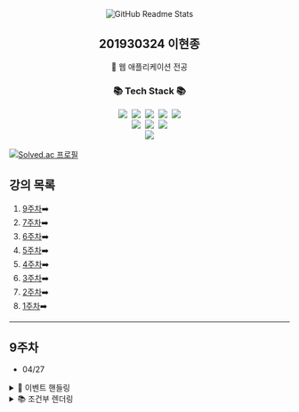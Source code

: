 <!-- header 영역 -->
<p align="center">
 <img width="100px" src="https://res.cloudinary.com/anuraghazra/image/upload/v1594908242/logo_ccswme.svg" align="center" alt="GitHub Readme Stats" />
 <h2 align="center">201930324 이현종</h2>
 <p align="center">📖 웹 애플리케이션 전공</p>
</p>

<h3 align="center">📚 Tech Stack 📚</h3>
<p align="center">
  <img src="https://img.shields.io/badge/HTML5-E34F26?style=flat-square&logo=HTML5&logoColor=white"/></a>&nbsp 
  <img src="https://img.shields.io/badge/CSS3-1572B6?style=flat-square&logo=CSS3&logoColor=white"/></a>&nbsp
  <img src="https://img.shields.io/badge/JavaScript-F7DF1E?style=flat-square&logo=JavaScript&logoColor=white"/></a>&nbsp
  <img src="https://img.shields.io/badge/React-61DAFB?style=flat-square&logo=React&logoColor=white"/></a>&nbsp
  <img src="https://img.shields.io/badge/Windows-0078D6?style=flat-square&logo=Windows&logoColor=white"/></a></br>
  <img src="https://img.shields.io/badge/node.js-339933?style=for-the-badge&logo=Node.js&logoColor=white"></a>&nbsp
  <img src="https://img.shields.io/badge/bootstrap-7952B3?style=for-the-badge&logo=bootstrap&logoColor=white"></a>&nbsp
  <img src="https://img.shields.io/badge/Visual Studio Code-007ACC?style=for-the-badge&logo=Visual Studio Code&logoColor=white"></a><br/>
  <a href="https://github.com/soaple/first-met-react-practice-v18">
  <img src="https://img.shields.io/badge/GitHub-181717?style=for-the-badge&logo=GitHub&logoColor=white">
  </a>
</p>

[![Solved.ac 프로필](http://mazassumnida.wtf/api/v2/generate_badge?boj=guswhd284)](https://www.acmicpc.net/user/guswhd284)

<!-- main 영역 -->

## 강의 목록
1. [9주차](#9주차)➡️
2. [7주차](#7주차)➡️
3. [6주차](#6주차)➡️
4. [5주차](#5주차)➡️
5. [4주차](#4주차)➡️
6. [3주차](#3주차)➡️
7. [2주차](#2주차)➡️
8. [1주차](#1주차)➡️

---

## 9주차

* 04/27

<details><summary>📖 이벤트 핸들링 </summary>

  <details><summary>📚 이벤트란? </summary>

  * 사용자가 버튼을 클릭하는 등의 사건을 의미
  * DOM에서는 클릭 이벤트를 처리할 함수를 onclick을 통해서 전달합니다.

  </details>

   <details><summary>📘 DOM의 이벤트 </summary>

  * 이벤트의 이름을 모두 소문자로 표기
  * 이벤트를 처리할 함수를 문자열로 전달
    
  </details>

  <details><summary>📘 리액트의 이벤트 </summary>

  * 이벤트의 이름을 카멜 표기법으로 표기
  * 이벤트를 처리할 함수를 그대로 전달
    
  </details>

  <details><summary>📘 둘의 차이점 </summary>

  * 이벤트 이름이 onclick 에서 onClick으로 변경(Camel case)
  * 전달하려는 함수는 문자열에서 함수 그대로 전달
    
  </details>

  <details><summary>📘 이벤트 핸들러 </summary>

  * 이벤트가 발생했을 때 해당 이벤트를 처리하는 함수
  * 이벤트 리스너 라고 부르기도 함

    <details><summary>📘 이벤트 리스너 코드 </summary>

      ```jsx

      import React from "react";

      class Toggle extends React.Component{
          constructor(props){
              super(props);

              this.state = { isToggleOn : true };

              this.handleClick = this.handleClick.bind(this);
          }

          handleClick(){
              this.setState(prevState = ({
                  isToggleOn: !prevState.isToggleOn
              }));
          }

          render(){
              return(
                  <button onClick={this.handleClick}>
                      {this.state.isToggleOn ? '켜짐' : '꺼짐'}
                  </button>
              );
          }
      }

      ```
      
    </details>

    <details><summary>📘 클래스 컴포넌트 </summary>

    * 클래스의 함수로 정의하고 생성자에서 바인딩해서 사용
    * 클래스 필드 문법도 사용가능
        
    </details>

    <details><summary>📘 함수 컴포넌트 </summary>

    * 함수 안에 함수로 정의하거나 arrow function을 사용하여 정의
        
    </details>
    
  </details>

  <details><summary>📚 bind를 하는 이유 </summary>

  * 기본적으로 클래스 함수들이 바운드(bound)가 되지 않기 때문

  </details>

  <details><summary>📚 클래스 필드 문법 코드 </summary>

    ```jsx

    import React from "react";

    class MyButton extends React.Component{
        handleClick = () => {
            console.log('this is : ', this);
        }

        render(){
            return(
                <button onClick={this.handleClick}>
                    클릭
                </button>
            )
        }
    }

    import React from "react";

    function Toggle(props){
        const [isToggleOn, setIsToggleOn] = useState(true);

        function handleClick(){
            setIsToggleOn((isToggleOn) => !isToggleOn);
        }

        const handleClick = () => {
            setIsToggleOn((isToggleOn) => !isToggleOn);
        }

        return(
            <button onClick={handleClick}>
                {isToggleOn ? "켜짐" : "꺼짐"}
            </button>
        );
    }

    ```

  </details>

  <details><summary>📚 카멜 표기법 </summary>

  * 사막에 있는 낙타의 등 모양을 보고 이름을 지은 것
  * 카멜 표기법은 첫 글자는 소문자로 시작하되, 중간에 나오는 새로운 단어의 첫 글자를 대문자로 사용한 방법입니다.
  * 글자의 크기가 변하는게 마치 나타의 등과 같다고 해서 카멜 표기법으로 이름이 지어졌습니다.

  </details>

  <details><summary>📚 Arguments 전달하기 </summary>

    <details><summary>📘 Arguments란? </summary>

    * 함수에 전달할 데이터
    * 파라미터 또는 매개변수 라고 부르기도 함
    * 함수를 사용할 때에는 아귀먼트 또는 인자 라고 부릅니다.
        
    </details>

    <details><summary>📘 클래스 컴포넌트 </summary>

    * arrow function을 사용하거나 Function.prototype.bind를 사용해서 전달
        
    </details>

    <details><summary>📘 클래스 컴포넌트 </summary>

    * 이벤트 핸들러 호출 시 원하는 순서대로 매개변수를 넣어서 사용
        
    </details>

    <details><summary>📘 MyButton 코드 </summary>

    ```jsx
    
    import React from "react";

    function MyButton(props){
        const handleDelete = (id, event)  =>  {
            console.log(id, event.target);
        };

        return(
            <button onClick={(event) => handleDelete(1, event)}>
                삭제하기
            </button>
        )
    }

    ```
        
    </details>

    <details><summary>📘 클릭 이벤트 처리하기 실습 코드  </summary>

      ```jsx

      import React from "react";

      function ConfirmButton(props){
          const [isConfirmed, setIsConfirmed] = useState(false);

          const handleConfirm = () => {
              setIsConfirmed((prevIsConfirmed) => !prevIsConfirmed);
          };

          return(
              <button onClick={handleConfirm} disabled={isConfirmed}>
                  {isConfirmed ? "확인됨" : "확인하기"}
              </button>
          );
      }

      /*
      class ConfirmButton extends React.Component{
          constructor(props){
              super(props);

              this.state = {
                  isConfirmed : false,
              };

              this.handleConfirm = this.handleConfirm.bind(this);
          }

          handleConfirm(){
              this.setState((prevState) => ({
                  isConfirmed: !prevState.isConfirmed,
              }));
          }

          render(){
              return(
                  <button 
                  onClick={this.handleConfirm} 
                  disabled={this.state.isConfirmed} >
                      {this.state.isConfirmed ? "확인됨" : "확인하기"}
                  </button>
              );
          }
      }
      */

      export default ConfirmButton;

      ```
        
    </details>

  </details>

</details>

<details><summary>📚 조건부 렌더링 </summary><br />

  <details><summary>📘 조건부 렌더링 </summary>

  * 조건에 따라 렌더링의 결과가 달라지도록 하는 것

  </details>

  <details><summary>📝 조건부 렌더링 코드 </summary>

  ```jsx

  function UserGreeting(props){
    return <h1>다시 오셨군요!</h1>
  }

  function GuestGreeting(props){
    return <h1>회원가입을 해 주세요</h1>

  ```

  </details>

  <details><summary>📝 조건부 렌더링 코드 II </summary>

  ```jsx

  function Greeting(props){
    const isLoggedIn = props.isLoggedIn;
    if(isLoggedIn){
        return <UserGreeting />;
    }
    return <GuestGreeting />;
  }

  ```

  </details>

  <details><summary>📘 JS의 Truthy와 Falsy </summary>

  * 보통의 프로그래밍 언어에서는 참, 거짓을 구분하기 위해 Boolean 형태의 자료형이 존재하고, 그 값은 true와 false 둘 중 하나가 됩니다.
  * 그리고 boolean과 자료형아 다른 값을 비교하게 되면 오류가 발생하게 됩니다.
  * JS에서 true는 아니지만 true로 여겨지는 값이 truthy입니다.
  * JS에서 false는 아니지만 false로 여겨지는 값이 falsy입니다.

    <details><summary>📘 Truthy </summary>

      * true
      * {} (empty object)
      * [] (empty array)
      * 42 (number, not zero)
      * "0", "false" (string, not empty)

    </details>

    <details><summary>📘 Falsy </summary>

      * false
      * 0, -0 (zero, minus zero)
      * 0n (BigInt zero)
      * '', "", `` (empty string)
      * null
      * undefined
      * NaN (not a Number)

    </details>

  </details>

  <details><summary>📘 엘리먼트 변수 </summary>

  * 리액트 엘리먼트를 변수처럼 지정해서 사용하는 방법

  </details>

  <details><summary>📝 LoginButton 코드 </summary>

    ```jsx

      function LoginButton(props){
        return(
            <button onClick={props.onClick}>
                로그인
            </button>
        );
    }

    function LogoutButton(props){
        return(
            <button onClick={props.onClick}>
                로그아웃
            </button>
        );
    }

    ```

  </details>

  <details><summary>📝 LoginControl 코드 </summary>

    ```jsx

    import React from "react";

    function LoginControl(props){
        const [isLoggedIn, setIsLoggedIn] = useState(false);

        const handleLoginClick = () => {
            setIsLoggedIn(true);
        }

        const handleLogoutClick = () => {
            setIsLoggedIn(false);
        }

        let button;
        if(isLoggedIn){
            button = <LogoutButton onClick={handleLoginClick} />;
        }else{
            button = <LoginButton onClick={handleLoginClick} />;
        }

        return(
            <div>
                <Greeting isLoggedIn={isLoggedIn} />
                {button}
            </div>
        )
    }

    ```

  </details>

  <details><summary>📘 인라인 조건 </summary>

  * 조건문을 코드 안에 집어 넣는 것

    <details><summary>📝 MailBox 코드 </summary>

      ```jsx

      import React from "react";

      function MailBox(props){
          const unreadMessages = props.unreadMessages;

          return(
              <div>
                  <h1>안녕하세요</h1>
                  {unreadMessages.length > 0 &&
                      <h2>
                          현재 {unreadMessages.length}개의 읽지 않은 메세지가 있습니다.
                      </h2>
                  }
              </div>
          );
      }
      
      ```

    </details>

    <details><summary>📝 LoginControl 코드 </summary>

      ```jsx

      import React from "react";

      function LoginControl(props){
          const [isLoggedIn, setIsLoggedIn] = useState(false);

          const handleLoginClick = () => {
              setIsLoggedIn(true);
          }

          const handleLogoutClick = () => {
              setIsLoggedIn(false);
          }

          return(
              <div>
                  <Greeting isLoggedIn={isLoggedIn} />
                  {isLoggedIn
                      ? <LogoutButton onClick={handleLoginClick} />
                      : <LoginButton onClick={handleLoginClick} />
                  }
              </div>
          )
      }
      
      ```

    </details>

    <details><summary>📘 인라인 IF </summary>

    * if문을 필요한 곳에 직접 집어넣어서 사용하는 방법
    * 논리 연산자 &&를 사용 (AND연산)
    * 앞에 나오는 조건문이 true일 경우에만 뒤에 나오는 엘리먼트를 렌더링

    </details>

    <details><summary>📘 인라인 IF~Else </summary>

    * if - Else문을 필요한 곳에 직접 집어넣어서 사용하는 방법
    * 삼항 연산자 ?를 사용
    * 앞에 나오는 조건문이 true이면 첫 번째 항목을 리턴, false면 두 번째 항목을 리턴
    * 조건에 따라 각기 다른 엘리먼트를 렌더링 하고 싶을 때 사용

    </details>

  </details>

  <details><summary>📘 컴포넌트 렌더링 막기 </summary>

  * 리액트에서는 null을 리턴하면 렌더링 되지 않음 
  * 특정 컴포넌트를 렌더링 하고 싶지 않을 경우 null을 리턴

    <details><summary>📝 WarningBanner 코드 </summary>

     ```jsx

    import React from "react";

    function WarningBanner(props){
        if(!props.warning){
            return null;
        }

        return(
            <div>경고!</div>
        );
    }

     ```

    </details>

    <details><summary>📝 MainPage 코드 </summary>

     ```jsx

    import React from "react";

    function MainPage(props){
        const [showWarning, setShowWarning] = useState(false);

        const handleToggleClick = () => {
            setShowWarning(prevShowWarning => !prevShowWarning);
        }

        return(
            <div>
                <WarningBanner warning={showWarning} />
                <button onClick={handleToggleClick}>
                    {showWarning ? '감추기' : '보이기'}
                </button>
            </div>
        )
    }

     ```

    </details>

  </details>

  <details><summary>📝 Toolbar 코드 </summary>

     ```jsx

    import React from "react";

    const styles = {
        wrapper : {
            padding : 16,
            display : "flex",
            flexDirection : "row",
            borderBottom : "1px solid grey",
        },
        greeting: {
            marginRight : 8,
        },
    };

    function Toolbar(props){
        const { isLoggedIn, onClickLogin, onClickLogout } = props;

        return(
            <div style={styles.wrapper}>
                {isLoggedIn && <span style={styles.greeting}>환영합니다!</span>}

                {isLoggedIn ? (
                    <button onClick={onClickLogout}>로그아웃</button>
                ) : (
                    <button onClick={onClickLogin}>로그인</button>
                )}
            </div>
        );
    }

    export default Toolbar;

     ```

    </details>

</details>

---

## 7주차

* 04/13

<details><summary>📖 hook </summary>

* 원래 존재하는 어떤 기능에 마치 갈고리를 거는 것처럼 끼어 들어가 같이 수행 되는 것
* 리액트의 state와 생명주기 기능에 갈고리를 걸어 원하는 시점에 정해진 함수를 실행되도록 만든 것
* 함수형 컴포넌트에서도 state나 생명주기 함수의 기능을 사용하게 해주기 위해 추가된 기능이 바로 훅입니다.
* 함수형 컴포넌트도 훅을 사용하여 클래스형 컴포넌트의 기능을 모두 동일하게 구현 할 수 있게 되었습니다.
* 훅의 이름은 모두 use로 시작합니다.

  <details><summary>📚 useState </summary>

  * 이름에서 알 수 있듯이 state를 사용하기 위한 훅입니다.
  * 함수 컴포넌트에서는 기본적으로 state라는 것을 제공하지 않기 때문에 클래스 컴포넌트 처럼 state를 사용하지 않고 싶으면 useState() 훅을 사용해야 합니다.
  * 변수 각각에 대하여 set 함수가 따로 존재합니다.
  * 서버에서 데이터를 받아오거나 수동으로 DOM을 변경하는 등의 작업을 의미합니다.

  * const [변수명, set함수명] = useState(초깃값);

  ```jsx

  import React, { useState } from "react";

  function Counter(props){
      const [count, setCount] = useState(0);

      return(
          <div>
              <p>총 {count}번 클릭했습니다.</p>
              <button onClick={() => setCount(count + 1)}> 클릭 </button>
          </div>
      );
  }

  export default Counter;

  ```

  </details>

  <details><summary>📚 useEffect </summary>

  * useEffect()는 사이드 이펙트를 수행하기 위한 훅입니다.
  * 사이드 이펙트는 사전적으로 부작용 이라는 뜻을 갖고 있습니다.
  * 리액트에서 말하는 사이드 이펙트는 그냥 효과 혹은 영향을 뜻하는 이펙트에 가깝습니다.

  * useEffect() 는 리액트의 함수 컴포넌트에서 사이드 이펙트를 실행할 수 있도록 해주는 훅 입니다.
  * useEffect()는 클래스 컴포넌트에서 제공하는 생명주기 함수인 componentDidMount(), componentDidUpdate() 그리고 componentWillUnmount()와 동일한 기능을 하나로 통합해서 제공합니다.

  * useEffect(이펙트 함수, 의존성 배열);

  * 첫 번째 파라미터는 이펙트 함수가 들어가고, 두 번째 파라미터로는 의존성 배열이 들어갑니다.
  * 의존성 배열은 이펙트가 의존하고 있는 배열로, 배열 안에 있는 변수 중에 하나라도 값이 변경되었을 때 이펙트 함수가 실행됩니다.
  * 이펙트 함수는 처음 컴포넌트가 렌더링 된 이후, 그리고 재 렌더링 이후에 실행됩니다.
  * 만약 이펙트 함수가 마운트와 언마운트 될 때만 한 번씩 실행되게 하고 싶으면 빈 배열을 넣으면 됩니다. 이 경우 props나 state에 있는 어떤 값에도 의존하지 않기 때문에 여러 번 실행되지 않습니다.

  ```jsx

  import React, { useState, useEffect } from "react";

  function Counter(props){
    const [isOnline, setIsOnline] = useState(null);

    function handleStatusChange(status){
        setIsOnline(status.isOnline);
    }

    useEffect( () => {
        ServerAPI.subscribeUserStatus(props.user.id, handleStatusChange);
        return () => {
            ServerAPI.unsubscribeUserStatus(props.user.id, handleStatusChange);
        };
    });

    if (isOnline === null){
        return "대기 중...";
    }

    return isOnline ? "온라인" : "오프라인";
  }

  export default Counter;

  ```

  </details>

  <details><summary>📚 useMemo </summary>

  * useMemo() 훅은 Memoized value를 리턴하는 훅입니다.
  * 파라미터로 Memoized value를 생성하는 create 함수와 의존성 배열을 받습니다.
  * useMemo()로 전달된 함수는 렌더링이 일어나는 동안 실행된다.
  * 따라서 렌더링이 일어나는 동안 실행되어서는 안될 작업을 넣으면 안됩니다.

  ```jsx

  const memoizedValue = useMemo(
    () => {
      return computeExpensiveValue(의존성 변수1, 의존성 변수2);
    },
    [의존성 변수1, 의존성 변수2]
  );

  ```

  ```jsx

  const memoizedValue = useMemo(
    () => computeExpensiveValue(a, b);
  )

  ```

  </details>

  <details><summary>📚 esline-plugin-react-hooks 패키지 </summary>

  * useMemo() 에서 의존성 배열에 넣은 변수들은 create 함수의 파라미터로 전달 되지 않습니다.
  * 하지만 useMemo()의 원래의 의미가 의존성 배열에 있는 변수 중 하나라도 변하면 create 함수를 다시 호출하는 것이기 때문에 create 함수에서 참조하는 모든 변수를 의존성 배열에 넣어 주는 것이 맞습니다.

  * https://www.npmjs.com/package/eslint-plugin-react-hooks

  </details>

   <details><summary>📚 useCallback </summary>

  * useCallback() 훅은 이전에 나온 useMemo() 훅과 유사한 역할을 합니다.
  * 한 가지 차이점은 값이 아닌 함수를 반환한다는 점 입니다.

  ```jsx

  const memoizedCallback = useCallback(
    () => {
      doSomething(의존성 변수1, 의존성 변수2);
    }.
    [의존성 변수1, 의존성 변수2]
  );

  ```

  </details>

  <details><summary>📚 메모이제이션 </summary>

  * useMemo()와 useCallback() 훅에서는 메모이제이션이라는 개념이 나옵니다.
  * 컴퓨터 분야에서 메모이제이션은 최적화를 위해 사용하는 개념입니다.
  * 비용이 높은( 연산량이 많이 드는 )함수의 호출 결과를 저장해 두었다가, 같은 입력값으로 함수를 호출하면 새로 함수를 호출하지 않고 이전에 저장해두었던 호출 결과를 바로 반환하는 것 입니다.
  * 이렇게 하면 결과적으로 함수 호출 결과를 받기까지 걸리는 시간도 짧아질뿐더러 불필요한 중복 연산도 하지 않기 때문에 컴퓨터의 자원을 적게 소모합니다.

  </details>

  <details><summary>📚 useRef </summary>

  * useRef() 훅은 레퍼런스를 사용하기 위한 훅입니다.
  * 리액트에서 레퍼런스란 특정 컴포넌트에 접근할 수 있는 객체를 의미합니다.
  * useRef() 훅은 바로 레퍼런스 객체를 반환합니다.
  * useRef()훅은 변경 가능한.current 라는 속성을 가진 하나의 상자입니다.
  * useRef()훅은 매번 렌더링 될 때마다 항상 같은 ref 객체를 반환합니다.

  * const refContainer = useRef(초깃값);

  </details>

  <details><summary>📚 callback ref </summary>

  * DOM node의 변화를 알기위한 가장 기초적인 방법으로 callback ref를 사용하는 것이 있습니다.
  * 리액트는 ref가 다른 node에 연결될 때 마다 콜백을 호출하게 됩니다.

  ```jsx

  function MeasureExample(props){
    const [height, setHeight] = useState(0);

    const measuredRef = useCallback(node => {
      if(node !== null){
        setHeight(node.getBoundingClientRect().height);
      }
    }, []);

    return(
      <>
        <h1 ref={measuredRef}>안녕, 리액트</h1>
        <h2>위 헤더의 높이는 {Math.round(height)}px 입니다.</h2>
      </>
    )
  }

  ```

  </details>

  <details><summary>📚 훅의 규칙 </summary>

  * 첫 번째 규칙은 훅은 무조건 최상위 레벨에서만 호출해야 합니다.
  * 따라서 반복문이나 조건문 또는 중첩된 함수들 안에서 훅을 호출하면 안 된다. 라는 뜻 입니다.
  * 이 규칙에 따라서 훅은 컴포넌트가 렌더링 될 때마다 매번 같은 순서로 호출 되어야 합니다.

  * 두 번째 규칙은 리액트 함수 컴포넌트에서만 훅을 호출해야 한다는 것 입니다.
  * 훅은 리액트 함수 컴포넌트에서 호출하거나 직접 만든 커스텀 훅에서만 호출할 수 있습니다.

  </details>

  <details><summary>📚 나만의 훅 만들기 </summary>

  * 리액트에서 기본적으로 제공하는 훅들 이외에 추가적으로 필요한 기능이 있다면 직접 훅을 만들어서 사용할 수 있습니다. 이것을 커스텀 훅이라고 부르는데 커스텀 훅을 만드는 이유는 여러 컴포넌트에서 반복적으로 사용되는 로직을 훅으로 만들어 재사용하기 위함입니다.

  * 커스텀 훅은 무언가 특별한 것이 아니라 이름이 use로 시작하고 내부에서 다른 훅을 호출하는 하나의 자바스크립트 함수입니다.
  
  * 커스텀 훅은 리액트 기능이 아닌 훅의 디자인에서 자연스럽게 따르는 규칙입니다.
  * 만약 이름이 use로 시작하지 않는다면 특정 함수의 내부에서 훅을 호출하는지 알 수 없기 때문에 훅의 일반 규칙 위반 여부를 자동으로 확인할 수 없습니다.

  </details>

  <details><summary>📚 훅들 사이에서 데이터를 공유하는 방법 </summary>

  ```jsx

  const userList = [
    { id: 1, name: 'Inje' },
    { id: 2, name: 'Inje' },
    { id: 3, name: 'Inje' },
  ];

  function ChatUserSelector(props){
    const [userId, setUserId] = useState(1);
    const isUserOnline = useUserStatus(userId);

    return(
      <>
        <Circle color={isUserOnline ? 'green' : 'red'} />
        <select
          value={userId}
          onchange={event => setUserId(Number(event.target.value))}
         >
         {userList.map(user => (
          <option key={user.id} value={user.id}>
            {user.name}
         </option>
         ))}
        </select>
      </>
    );
  }

  ```

  </details>

</details>

---

## 6주차

* 04/06

<details><summary>📖 컴포넌트 추출</summary>

* 큰 컴포넌트에서 일부를 추출해서 새로운 컴포넌트를 만드는 것
* 기능 단위로 구분하는 것이 좋고, 나중에 곧바로 재사용이 가능한 형태로 추출하는 것이 좋음
* 복잡한 컴포넌트를 쪼개어 여러 개의 컴포넌트로 나눌 수도 있습니다.
* 큰 컴포넌트에서 일부를 추출하여 새로운 컴포넌트를 만드는 것 입니다.

</details>


<details><summary>📖 [5장] 댓글 컴포넌트 만들기</summary>

<div class="colorscripter-code" style="color:#010101;font-family:Consolas, 'Liberation Mono', Menlo, Courier, monospace !important; position:relative !important;overflow:auto"><table class="colorscripter-code-table" style="margin:0;padding:0;border:none;background-color:#fafafa;border-radius:4px;" cellspacing="0" cellpadding="0"><tr><td style="padding:6px;border-right:2px solid #e5e5e5"><div style="margin:0;padding:0;word-break:normal;text-align:right;color:#666;font-family:Consolas, 'Liberation Mono', Menlo, Courier, monospace !important;line-height:130%"><div style="line-height:130%">1</div><div style="line-height:130%">2</div><div style="line-height:130%">3</div><div style="line-height:130%">4</div><div style="line-height:130%">5</div><div style="line-height:130%">6</div><div style="line-height:130%">7</div><div style="line-height:130%">8</div><div style="line-height:130%">9</div><div style="line-height:130%">10</div><div style="line-height:130%">11</div></div></td><td style="padding:6px 0;text-align:left"><div style="margin:0;padding:0;color:#010101;font-family:Consolas, 'Liberation Mono', Menlo, Courier, monospace !important;line-height:130%"><div style="padding:0 6px; white-space:pre; line-height:130%"><span style="color:#a71d5d">import</span>&nbsp;React&nbsp;<span style="color:#a71d5d">from</span>&nbsp;<span style="color:#63a35c">"react"</span>;</div><div style="padding:0 6px; white-space:pre; line-height:130%">&nbsp;</div><div style="padding:0 6px; white-space:pre; line-height:130%"><span style="color:#a71d5d">function</span>&nbsp;Comment(props){</div><div style="padding:0 6px; white-space:pre; line-height:130%">&nbsp;&nbsp;<span style="color:#a71d5d">return</span>(</div><div style="padding:0 6px; white-space:pre; line-height:130%">&nbsp;&nbsp;&nbsp;&nbsp;<span style="color:#ff3399"></span><span style="color:#a71d5d">&lt;</span>div<span style="color:#ff3399"></span><span style="color:#a71d5d">&gt;</span></div><div style="padding:0 6px; white-space:pre; line-height:130%">&nbsp;&nbsp;&nbsp;&nbsp;&nbsp;&nbsp;<span style="color:#ff3399"></span><span style="color:#a71d5d">&lt;</span>h1<span style="color:#ff3399"></span><span style="color:#a71d5d">&gt;</span>제가&nbsp;만든&nbsp;첫&nbsp;컴포넌트&nbsp;입니다.<span style="color:#ff3399"></span><span style="color:#a71d5d">&lt;</span><span style="color:#ff3399"></span><span style="color:#a71d5d">/</span>h1<span style="color:#ff3399"></span><span style="color:#a71d5d">&gt;</span></div><div style="padding:0 6px; white-space:pre; line-height:130%">&nbsp;&nbsp;&nbsp;&nbsp;<span style="color:#ff3399"></span><span style="color:#a71d5d">&lt;</span><span style="color:#ff3399"></span><span style="color:#a71d5d">/</span>div<span style="color:#ff3399"></span><span style="color:#a71d5d">&gt;</span></div><div style="padding:0 6px; white-space:pre; line-height:130%">&nbsp;&nbsp;)</div><div style="padding:0 6px; white-space:pre; line-height:130%">}</div><div style="padding:0 6px; white-space:pre; line-height:130%">&nbsp;</div><div style="padding:0 6px; white-space:pre; line-height:130%"><span style="color:#a71d5d">export</span>&nbsp;<span style="color:#a71d5d">default</span>&nbsp;Comment;</div></div></td><td style="vertical-align:bottom;padding:0 2px 4px 0"><a href="http://colorscripter.com/info#e" target="_blank" style="text-decoration:none;color:white"><span style="font-size:9px;word-break:normal;background-color:#e5e5e5;color:white;border-radius:10px;padding:1px">cs</span></a></td></tr></table></div>

<div class="colorscripter-code" style="color:#010101;font-family:Consolas, 'Liberation Mono', Menlo, Courier, monospace !important; position:relative !important;overflow:auto"><table class="colorscripter-code-table" style="margin:0;padding:0;border:none;background-color:#fafafa;border-radius:4px;" cellspacing="0" cellpadding="0"><tr><td style="padding:6px;border-right:2px solid #e5e5e5"><div style="margin:0;padding:0;word-break:normal;text-align:right;color:#666;font-family:Consolas, 'Liberation Mono', Menlo, Courier, monospace !important;line-height:130%"><div style="line-height:130%">1</div><div style="line-height:130%">2</div><div style="line-height:130%">3</div><div style="line-height:130%">4</div><div style="line-height:130%">5</div><div style="line-height:130%">6</div><div style="line-height:130%">7</div><div style="line-height:130%">8</div><div style="line-height:130%">9</div><div style="line-height:130%">10</div><div style="line-height:130%">11</div><div style="line-height:130%">12</div></div></td><td style="padding:6px 0;text-align:left"><div style="margin:0;padding:0;color:#010101;font-family:Consolas, 'Liberation Mono', Menlo, Courier, monospace !important;line-height:130%"><div style="padding:0 6px; white-space:pre; line-height:130%"><span style="color:#a71d5d">import</span>&nbsp;React&nbsp;<span style="color:#a71d5d">from</span>&nbsp;<span style="color:#63a35c">"react"</span>;</div><div style="padding:0 6px; white-space:pre; line-height:130%"><span style="color:#a71d5d">import</span>&nbsp;Comment&nbsp;<span style="color:#a71d5d">from</span>&nbsp;<span style="color:#63a35c">"./Comment"</span>;</div><div style="padding:0 6px; white-space:pre; line-height:130%">&nbsp;</div><div style="padding:0 6px; white-space:pre; line-height:130%"><span style="color:#a71d5d">function</span>&nbsp;CommentList(props){</div><div style="padding:0 6px; white-space:pre; line-height:130%">&nbsp;&nbsp;&nbsp;&nbsp;<span style="color:#a71d5d">return</span>(</div><div style="padding:0 6px; white-space:pre; line-height:130%">&nbsp;&nbsp;&nbsp;&nbsp;&nbsp;&nbsp;&nbsp;&nbsp;<span style="color:#ff3399"></span><span style="color:#a71d5d">&lt;</span>div<span style="color:#ff3399"></span><span style="color:#a71d5d">&gt;</span></div><div style="padding:0 6px; white-space:pre; line-height:130%">&nbsp;&nbsp;&nbsp;&nbsp;&nbsp;&nbsp;&nbsp;&nbsp;&nbsp;&nbsp;&nbsp;&nbsp;<span style="color:#ff3399"></span><span style="color:#a71d5d">&lt;</span>Comment&nbsp;<span style="color:#ff3399"></span><span style="color:#a71d5d">/</span><span style="color:#ff3399"></span><span style="color:#a71d5d">&gt;</span></div><div style="padding:0 6px; white-space:pre; line-height:130%">&nbsp;&nbsp;&nbsp;&nbsp;&nbsp;&nbsp;&nbsp;&nbsp;<span style="color:#ff3399"></span><span style="color:#a71d5d">&lt;</span><span style="color:#ff3399"></span><span style="color:#a71d5d">/</span>div<span style="color:#ff3399"></span><span style="color:#a71d5d">&gt;</span></div><div style="padding:0 6px; white-space:pre; line-height:130%">&nbsp;&nbsp;&nbsp;&nbsp;);</div><div style="padding:0 6px; white-space:pre; line-height:130%">}</div><div style="padding:0 6px; white-space:pre; line-height:130%">&nbsp;</div><div style="padding:0 6px; white-space:pre; line-height:130%"><span style="color:#a71d5d">export</span>&nbsp;<span style="color:#a71d5d">default</span>&nbsp;CommentList;</div></div></td><td style="vertical-align:bottom;padding:0 2px 4px 0"><a href="http://colorscripter.com/info#e" target="_blank" style="text-decoration:none;color:white"><span style="font-size:9px;word-break:normal;background-color:#e5e5e5;color:white;border-radius:10px;padding:1px">cs</span></a></td></tr></table></div>

<div class="colorscripter-code" style="color:#010101;font-family:Consolas, 'Liberation Mono', Menlo, Courier, monospace !important; position:relative !important;overflow:auto"><table class="colorscripter-code-table" style="margin:0;padding:0;border:none;background-color:#fafafa;border-radius:4px;" cellspacing="0" cellpadding="0"><tr><td style="padding:6px;border-right:2px solid #e5e5e5"><div style="margin:0;padding:0;word-break:normal;text-align:right;color:#666;font-family:Consolas, 'Liberation Mono', Menlo, Courier, monospace !important;line-height:130%"><div style="line-height:130%">1</div><div style="line-height:130%">2</div><div style="line-height:130%">3</div><div style="line-height:130%">4</div><div style="line-height:130%">5</div><div style="line-height:130%">6</div><div style="line-height:130%">7</div><div style="line-height:130%">8</div><div style="line-height:130%">9</div><div style="line-height:130%">10</div></div></td><td style="padding:6px 0;text-align:left"><div style="margin:0;padding:0;color:#010101;font-family:Consolas, 'Liberation Mono', Menlo, Courier, monospace !important;line-height:130%"><div style="padding:0 6px; white-space:pre; line-height:130%">&nbsp;...&nbsp;생략&nbsp;...</div><div style="padding:0 6px; white-space:pre; line-height:130%"><span style="color:#a71d5d">import</span>&nbsp;CommentList&nbsp;<span style="color:#a71d5d">from</span>&nbsp;<span style="color:#63a35c">'./chapter05/js/CommentList'</span>;</div><div style="padding:0 6px; white-space:pre; line-height:130%">&nbsp;</div><div style="padding:0 6px; white-space:pre; line-height:130%">ReactDOM.render(</div><div style="padding:0 6px; white-space:pre; line-height:130%">&nbsp;&nbsp;<span style="color:#ff3399"></span><span style="color:#a71d5d">&lt;</span>React.StricMode<span style="color:#ff3399"></span><span style="color:#a71d5d">&gt;</span></div><div style="padding:0 6px; white-space:pre; line-height:130%">&nbsp;&nbsp;&nbsp;&nbsp;<span style="color:#ff3399"></span><span style="color:#a71d5d">&lt;</span>CommentList&nbsp;<span style="color:#ff3399"></span><span style="color:#a71d5d">/</span><span style="color:#ff3399"></span><span style="color:#a71d5d">&gt;</span></div><div style="padding:0 6px; white-space:pre; line-height:130%">&nbsp;&nbsp;<span style="color:#ff3399"></span><span style="color:#a71d5d">&lt;</span><span style="color:#ff3399"></span><span style="color:#a71d5d">/</span>&nbsp;React.StricMode<span style="color:#ff3399"></span><span style="color:#a71d5d">&gt;</span></div><div style="padding:0 6px; white-space:pre; line-height:130%">&nbsp;&nbsp;<span style="color:#066de2">document</span>.<span style="color:#066de2">getElementById</span>(&nbsp;<span style="color:#63a35c">'root'</span>&nbsp;);</div><div style="padding:0 6px; white-space:pre; line-height:130%">);</div><div style="padding:0 6px; white-space:pre; line-height:130%">&nbsp;</div></div><div style="text-align:right;margin-top:-13px;margin-right:5px;font-size:9px;font-style:italic"><a href="http://colorscripter.com/info#e" target="_blank" style="color:#e5e5e5text-decoration:none">Colored by Color Scripter</a></div></td><td style="vertical-align:bottom;padding:0 2px 4px 0"><a href="http://colorscripter.com/info#e" target="_blank" style="text-decoration:none;color:white"><span style="font-size:9px;word-break:normal;background-color:#e5e5e5;color:white;border-radius:10px;padding:1px">cs</span></a></td></tr></table></div>

<div class="colorscripter-code" style="color:#010101;font-family:Consolas, 'Liberation Mono', Menlo, Courier, monospace !important; position:relative !important;overflow:auto"><table class="colorscripter-code-table" style="margin:0;padding:0;border:none;background-color:#fafafa;border-radius:4px;" cellspacing="0" cellpadding="0"><tr><td style="padding:6px;border-right:2px solid #e5e5e5"><div style="margin:0;padding:0;word-break:normal;text-align:right;color:#666;font-family:Consolas, 'Liberation Mono', Menlo, Courier, monospace !important;line-height:130%"><div style="line-height:130%">1</div><div style="line-height:130%">2</div><div style="line-height:130%">3</div><div style="line-height:130%">4</div><div style="line-height:130%">5</div><div style="line-height:130%">6</div><div style="line-height:130%">7</div><div style="line-height:130%">8</div><div style="line-height:130%">9</div><div style="line-height:130%">10</div><div style="line-height:130%">11</div><div style="line-height:130%">12</div><div style="line-height:130%">13</div><div style="line-height:130%">14</div><div style="line-height:130%">15</div><div style="line-height:130%">16</div><div style="line-height:130%">17</div><div style="line-height:130%">18</div><div style="line-height:130%">19</div><div style="line-height:130%">20</div><div style="line-height:130%">21</div><div style="line-height:130%">22</div><div style="line-height:130%">23</div><div style="line-height:130%">24</div><div style="line-height:130%">25</div><div style="line-height:130%">26</div><div style="line-height:130%">27</div><div style="line-height:130%">28</div><div style="line-height:130%">29</div><div style="line-height:130%">30</div><div style="line-height:130%">31</div><div style="line-height:130%">32</div><div style="line-height:130%">33</div><div style="line-height:130%">34</div><div style="line-height:130%">35</div><div style="line-height:130%">36</div><div style="line-height:130%">37</div><div style="line-height:130%">38</div><div style="line-height:130%">39</div><div style="line-height:130%">40</div><div style="line-height:130%">41</div><div style="line-height:130%">42</div><div style="line-height:130%">43</div><div style="line-height:130%">44</div><div style="line-height:130%">45</div><div style="line-height:130%">46</div><div style="line-height:130%">47</div><div style="line-height:130%">48</div><div style="line-height:130%">49</div><div style="line-height:130%">50</div><div style="line-height:130%">51</div><div style="line-height:130%">52</div><div style="line-height:130%">53</div></div></td><td style="padding:6px 0;text-align:left"><div style="margin:0;padding:0;color:#010101;font-family:Consolas, 'Liberation Mono', Menlo, Courier, monospace !important;line-height:130%"><div style="padding:0 6px; white-space:pre; line-height:130%"><span style="color:#a71d5d">import</span>&nbsp;React&nbsp;<span style="color:#a71d5d">from</span>&nbsp;<span style="color:#63a35c">"react"</span>;</div><div style="padding:0 6px; white-space:pre; line-height:130%">&nbsp;</div><div style="padding:0 6px; white-space:pre; line-height:130%"><span style="color:#a71d5d">const</span>&nbsp;styles&nbsp;<span style="color:#ff3399"></span><span style="color:#a71d5d">=</span>&nbsp;{</div><div style="padding:0 6px; white-space:pre; line-height:130%">&nbsp;&nbsp;&nbsp;&nbsp;wrapper:&nbsp;{</div><div style="padding:0 6px; white-space:pre; line-height:130%">&nbsp;&nbsp;&nbsp;&nbsp;&nbsp;&nbsp;&nbsp;&nbsp;margin:&nbsp;<span style="color:#0099cc">8</span>,</div><div style="padding:0 6px; white-space:pre; line-height:130%">&nbsp;&nbsp;&nbsp;&nbsp;&nbsp;&nbsp;&nbsp;&nbsp;padding:&nbsp;<span style="color:#0099cc">8</span>,</div><div style="padding:0 6px; white-space:pre; line-height:130%">&nbsp;&nbsp;&nbsp;&nbsp;&nbsp;&nbsp;&nbsp;&nbsp;display:&nbsp;<span style="color:#63a35c">"flex"</span>,</div><div style="padding:0 6px; white-space:pre; line-height:130%">&nbsp;&nbsp;&nbsp;&nbsp;&nbsp;&nbsp;&nbsp;&nbsp;flexDirection:&nbsp;<span style="color:#63a35c">"row"</span>,</div><div style="padding:0 6px; white-space:pre; line-height:130%">&nbsp;&nbsp;&nbsp;&nbsp;&nbsp;&nbsp;&nbsp;&nbsp;border:&nbsp;<span style="color:#63a35c">"1px&nbsp;solid&nbsp;grey"</span>,</div><div style="padding:0 6px; white-space:pre; line-height:130%">&nbsp;&nbsp;&nbsp;&nbsp;&nbsp;&nbsp;&nbsp;&nbsp;borderRadius:&nbsp;<span style="color:#0099cc">16</span>,</div><div style="padding:0 6px; white-space:pre; line-height:130%">&nbsp;&nbsp;&nbsp;&nbsp;},</div><div style="padding:0 6px; white-space:pre; line-height:130%">&nbsp;&nbsp;&nbsp;&nbsp;imageContainer:&nbsp;{},</div><div style="padding:0 6px; white-space:pre; line-height:130%">&nbsp;&nbsp;&nbsp;&nbsp;image:&nbsp;{</div><div style="padding:0 6px; white-space:pre; line-height:130%">&nbsp;&nbsp;&nbsp;&nbsp;&nbsp;&nbsp;&nbsp;&nbsp;width:&nbsp;<span style="color:#0099cc">50</span>,</div><div style="padding:0 6px; white-space:pre; line-height:130%">&nbsp;&nbsp;&nbsp;&nbsp;&nbsp;&nbsp;&nbsp;&nbsp;height:&nbsp;<span style="color:#0099cc">50</span>,</div><div style="padding:0 6px; white-space:pre; line-height:130%">&nbsp;&nbsp;&nbsp;&nbsp;&nbsp;&nbsp;&nbsp;&nbsp;borderRadius:&nbsp;<span style="color:#0099cc">25</span>,</div><div style="padding:0 6px; white-space:pre; line-height:130%">&nbsp;&nbsp;&nbsp;&nbsp;},</div><div style="padding:0 6px; white-space:pre; line-height:130%">&nbsp;&nbsp;&nbsp;&nbsp;contentContainer:&nbsp;{</div><div style="padding:0 6px; white-space:pre; line-height:130%">&nbsp;&nbsp;&nbsp;&nbsp;&nbsp;&nbsp;&nbsp;&nbsp;marginLeft:&nbsp;<span style="color:#0099cc">8</span>,</div><div style="padding:0 6px; white-space:pre; line-height:130%">&nbsp;&nbsp;&nbsp;&nbsp;&nbsp;&nbsp;&nbsp;&nbsp;display:&nbsp;<span style="color:#63a35c">"flex"</span>,</div><div style="padding:0 6px; white-space:pre; line-height:130%">&nbsp;&nbsp;&nbsp;&nbsp;&nbsp;&nbsp;&nbsp;&nbsp;flexDirection:&nbsp;<span style="color:#63a35c">"column"</span>,</div><div style="padding:0 6px; white-space:pre; line-height:130%">&nbsp;&nbsp;&nbsp;&nbsp;&nbsp;&nbsp;&nbsp;&nbsp;justifyContent:&nbsp;<span style="color:#63a35c">"center"</span>,</div><div style="padding:0 6px; white-space:pre; line-height:130%">&nbsp;&nbsp;&nbsp;&nbsp;},</div><div style="padding:0 6px; white-space:pre; line-height:130%">&nbsp;&nbsp;&nbsp;&nbsp;nameText:&nbsp;{</div><div style="padding:0 6px; white-space:pre; line-height:130%">&nbsp;&nbsp;&nbsp;&nbsp;&nbsp;&nbsp;&nbsp;&nbsp;color:&nbsp;<span style="color:#63a35c">"black"</span>,</div><div style="padding:0 6px; white-space:pre; line-height:130%">&nbsp;&nbsp;&nbsp;&nbsp;&nbsp;&nbsp;&nbsp;&nbsp;fontSize:&nbsp;<span style="color:#0099cc">16</span>,</div><div style="padding:0 6px; white-space:pre; line-height:130%">&nbsp;&nbsp;&nbsp;&nbsp;&nbsp;&nbsp;&nbsp;&nbsp;fontWeight:&nbsp;<span style="color:#63a35c">"bold"</span>,</div><div style="padding:0 6px; white-space:pre; line-height:130%">&nbsp;&nbsp;&nbsp;&nbsp;},</div><div style="padding:0 6px; white-space:pre; line-height:130%">&nbsp;&nbsp;&nbsp;&nbsp;commentText:&nbsp;{</div><div style="padding:0 6px; white-space:pre; line-height:130%">&nbsp;&nbsp;&nbsp;&nbsp;&nbsp;&nbsp;&nbsp;&nbsp;color:&nbsp;<span style="color:#63a35c">"black"</span>,</div><div style="padding:0 6px; white-space:pre; line-height:130%">&nbsp;&nbsp;&nbsp;&nbsp;&nbsp;&nbsp;&nbsp;&nbsp;fontSize:&nbsp;<span style="color:#0099cc">16</span>,</div><div style="padding:0 6px; white-space:pre; line-height:130%">&nbsp;&nbsp;&nbsp;&nbsp;},</div><div style="padding:0 6px; white-space:pre; line-height:130%">};</div><div style="padding:0 6px; white-space:pre; line-height:130%">&nbsp;</div><div style="padding:0 6px; white-space:pre; line-height:130%"><span style="color:#a71d5d">function</span>&nbsp;Comment(props)&nbsp;{</div><div style="padding:0 6px; white-space:pre; line-height:130%">&nbsp;&nbsp;&nbsp;&nbsp;<span style="color:#a71d5d">return</span>&nbsp;(</div><div style="padding:0 6px; white-space:pre; line-height:130%">&nbsp;&nbsp;&nbsp;&nbsp;&nbsp;&nbsp;&nbsp;&nbsp;<span style="color:#ff3399"></span><span style="color:#a71d5d">&lt;</span>div&nbsp;style<span style="color:#ff3399"></span><span style="color:#a71d5d">=</span>{styles.wrapper}<span style="color:#ff3399"></span><span style="color:#a71d5d">&gt;</span></div><div style="padding:0 6px; white-space:pre; line-height:130%">&nbsp;&nbsp;&nbsp;&nbsp;&nbsp;&nbsp;&nbsp;&nbsp;&nbsp;&nbsp;&nbsp;&nbsp;<span style="color:#ff3399"></span><span style="color:#a71d5d">&lt;</span>div&nbsp;style<span style="color:#ff3399"></span><span style="color:#a71d5d">=</span>{styles.imageContainer}<span style="color:#ff3399"></span><span style="color:#a71d5d">&gt;</span></div><div style="padding:0 6px; white-space:pre; line-height:130%">&nbsp;&nbsp;&nbsp;&nbsp;&nbsp;&nbsp;&nbsp;&nbsp;&nbsp;&nbsp;&nbsp;&nbsp;&nbsp;&nbsp;&nbsp;&nbsp;<span style="color:#ff3399"></span><span style="color:#a71d5d">&lt;</span>img</div><div style="padding:0 6px; white-space:pre; line-height:130%">&nbsp;&nbsp;&nbsp;&nbsp;&nbsp;&nbsp;&nbsp;&nbsp;&nbsp;&nbsp;&nbsp;&nbsp;&nbsp;&nbsp;&nbsp;&nbsp;&nbsp;&nbsp;&nbsp;&nbsp;src<span style="color:#ff3399"></span><span style="color:#a71d5d">=</span><span style="color:#63a35c">"https://upload.wikimedia.org/wikipedia/commons/8/89/Portrait_Placeholder.png"</span></div><div style="padding:0 6px; white-space:pre; line-height:130%">&nbsp;&nbsp;&nbsp;&nbsp;&nbsp;&nbsp;&nbsp;&nbsp;&nbsp;&nbsp;&nbsp;&nbsp;&nbsp;&nbsp;&nbsp;&nbsp;&nbsp;&nbsp;&nbsp;&nbsp;style<span style="color:#ff3399"></span><span style="color:#a71d5d">=</span>{styles.image}</div><div style="padding:0 6px; white-space:pre; line-height:130%">&nbsp;&nbsp;&nbsp;&nbsp;&nbsp;&nbsp;&nbsp;&nbsp;&nbsp;&nbsp;&nbsp;&nbsp;&nbsp;&nbsp;&nbsp;&nbsp;<span style="color:#ff3399"></span><span style="color:#a71d5d">/</span><span style="color:#ff3399"></span><span style="color:#a71d5d">&gt;</span></div><div style="padding:0 6px; white-space:pre; line-height:130%">&nbsp;&nbsp;&nbsp;&nbsp;&nbsp;&nbsp;&nbsp;&nbsp;&nbsp;&nbsp;&nbsp;&nbsp;<span style="color:#ff3399"></span><span style="color:#a71d5d">&lt;</span><span style="color:#ff3399"></span><span style="color:#a71d5d">/</span>div<span style="color:#ff3399"></span><span style="color:#a71d5d">&gt;</span></div><div style="padding:0 6px; white-space:pre; line-height:130%">&nbsp;</div><div style="padding:0 6px; white-space:pre; line-height:130%">&nbsp;&nbsp;&nbsp;&nbsp;&nbsp;&nbsp;&nbsp;&nbsp;&nbsp;&nbsp;&nbsp;&nbsp;<span style="color:#ff3399"></span><span style="color:#a71d5d">&lt;</span>div&nbsp;style<span style="color:#ff3399"></span><span style="color:#a71d5d">=</span>{styles.contentContainer}<span style="color:#ff3399"></span><span style="color:#a71d5d">&gt;</span></div><div style="padding:0 6px; white-space:pre; line-height:130%">&nbsp;&nbsp;&nbsp;&nbsp;&nbsp;&nbsp;&nbsp;&nbsp;&nbsp;&nbsp;&nbsp;&nbsp;&nbsp;&nbsp;&nbsp;&nbsp;<span style="color:#ff3399"></span><span style="color:#a71d5d">&lt;</span>span&nbsp;style<span style="color:#ff3399"></span><span style="color:#a71d5d">=</span>{styles.nameText}<span style="color:#ff3399"></span><span style="color:#a71d5d">&gt;</span>{props.<span style="color:#066de2">name</span>}<span style="color:#ff3399"></span><span style="color:#a71d5d">&lt;</span><span style="color:#ff3399"></span><span style="color:#a71d5d">/</span>span<span style="color:#ff3399"></span><span style="color:#a71d5d">&gt;</span></div><div style="padding:0 6px; white-space:pre; line-height:130%">&nbsp;&nbsp;&nbsp;&nbsp;&nbsp;&nbsp;&nbsp;&nbsp;&nbsp;&nbsp;&nbsp;&nbsp;&nbsp;&nbsp;&nbsp;&nbsp;<span style="color:#ff3399"></span><span style="color:#a71d5d">&lt;</span>span&nbsp;style<span style="color:#ff3399"></span><span style="color:#a71d5d">=</span>{styles.commentText}<span style="color:#ff3399"></span><span style="color:#a71d5d">&gt;</span>{props.comment}<span style="color:#ff3399"></span><span style="color:#a71d5d">&lt;</span><span style="color:#ff3399"></span><span style="color:#a71d5d">/</span>span<span style="color:#ff3399"></span><span style="color:#a71d5d">&gt;</span></div><div style="padding:0 6px; white-space:pre; line-height:130%">&nbsp;&nbsp;&nbsp;&nbsp;&nbsp;&nbsp;&nbsp;&nbsp;&nbsp;&nbsp;&nbsp;&nbsp;<span style="color:#ff3399"></span><span style="color:#a71d5d">&lt;</span><span style="color:#ff3399"></span><span style="color:#a71d5d">/</span>div<span style="color:#ff3399"></span><span style="color:#a71d5d">&gt;</span></div><div style="padding:0 6px; white-space:pre; line-height:130%">&nbsp;&nbsp;&nbsp;&nbsp;&nbsp;&nbsp;&nbsp;&nbsp;<span style="color:#ff3399"></span><span style="color:#a71d5d">&lt;</span><span style="color:#ff3399"></span><span style="color:#a71d5d">/</span>div<span style="color:#ff3399"></span><span style="color:#a71d5d">&gt;</span></div><div style="padding:0 6px; white-space:pre; line-height:130%">&nbsp;&nbsp;&nbsp;&nbsp;);</div><div style="padding:0 6px; white-space:pre; line-height:130%">}</div><div style="padding:0 6px; white-space:pre; line-height:130%">&nbsp;</div><div style="padding:0 6px; white-space:pre; line-height:130%"><span style="color:#a71d5d">export</span>&nbsp;<span style="color:#a71d5d">default</span>&nbsp;Comment;</div></div><div style="text-align:right;margin-top:-13px;margin-right:5px;font-size:9px;font-style:italic"><a href="http://colorscripter.com/info#e" target="_blank" style="color:#e5e5e5text-decoration:none">Colored by Color Scripter</a></div></td><td style="vertical-align:bottom;padding:0 2px 4px 0"><a href="http://colorscripter.com/info#e" target="_blank" style="text-decoration:none;color:white"><span style="font-size:9px;word-break:normal;background-color:#e5e5e5;color:white;border-radius:10px;padding:1px">cs</span></a></td></tr></table></div>

<div class="colorscripter-code" style="color:#010101;font-family:Consolas, 'Liberation Mono', Menlo, Courier, monospace !important; position:relative !important;overflow:auto"><table class="colorscripter-code-table" style="margin:0;padding:0;border:none;background-color:#fafafa;border-radius:4px;" cellspacing="0" cellpadding="0"><tr><td style="padding:6px;border-right:2px solid #e5e5e5"><div style="margin:0;padding:0;word-break:normal;text-align:right;color:#666;font-family:Consolas, 'Liberation Mono', Menlo, Courier, monospace !important;line-height:130%"><div style="line-height:130%">1</div><div style="line-height:130%">2</div><div style="line-height:130%">3</div><div style="line-height:130%">4</div><div style="line-height:130%">5</div><div style="line-height:130%">6</div><div style="line-height:130%">7</div><div style="line-height:130%">8</div><div style="line-height:130%">9</div><div style="line-height:130%">10</div><div style="line-height:130%">11</div><div style="line-height:130%">12</div><div style="line-height:130%">13</div><div style="line-height:130%">14</div><div style="line-height:130%">15</div><div style="line-height:130%">16</div><div style="line-height:130%">17</div><div style="line-height:130%">18</div><div style="line-height:130%">19</div><div style="line-height:130%">20</div><div style="line-height:130%">21</div><div style="line-height:130%">22</div><div style="line-height:130%">23</div><div style="line-height:130%">24</div><div style="line-height:130%">25</div><div style="line-height:130%">26</div><div style="line-height:130%">27</div><div style="line-height:130%">28</div><div style="line-height:130%">29</div><div style="line-height:130%">30</div><div style="line-height:130%">31</div></div></td><td style="padding:6px 0;text-align:left"><div style="margin:0;padding:0;color:#010101;font-family:Consolas, 'Liberation Mono', Menlo, Courier, monospace !important;line-height:130%"><div style="padding:0 6px; white-space:pre; line-height:130%"><span style="color:#a71d5d">import</span>&nbsp;React&nbsp;<span style="color:#a71d5d">from</span>&nbsp;<span style="color:#63a35c">"react"</span>;</div><div style="padding:0 6px; white-space:pre; line-height:130%"><span style="color:#a71d5d">import</span>&nbsp;Comment&nbsp;<span style="color:#a71d5d">from</span>&nbsp;<span style="color:#63a35c">"./Comment"</span>;</div><div style="padding:0 6px; white-space:pre; line-height:130%">&nbsp;</div><div style="padding:0 6px; white-space:pre; line-height:130%"><span style="color:#a71d5d">const</span>&nbsp;comments&nbsp;<span style="color:#ff3399"></span><span style="color:#a71d5d">=</span>&nbsp;[</div><div style="padding:0 6px; white-space:pre; line-height:130%">&nbsp;&nbsp;&nbsp;&nbsp;{</div><div style="padding:0 6px; white-space:pre; line-height:130%">&nbsp;&nbsp;&nbsp;&nbsp;&nbsp;&nbsp;&nbsp;&nbsp;<span style="color:#066de2">name</span>:&nbsp;<span style="color:#63a35c">"이인제"</span>,</div><div style="padding:0 6px; white-space:pre; line-height:130%">&nbsp;&nbsp;&nbsp;&nbsp;&nbsp;&nbsp;&nbsp;&nbsp;comment:&nbsp;<span style="color:#63a35c">"안녕하세요,&nbsp;소플입니다."</span>,</div><div style="padding:0 6px; white-space:pre; line-height:130%">&nbsp;&nbsp;&nbsp;&nbsp;},</div><div style="padding:0 6px; white-space:pre; line-height:130%">&nbsp;&nbsp;&nbsp;&nbsp;{</div><div style="padding:0 6px; white-space:pre; line-height:130%">&nbsp;&nbsp;&nbsp;&nbsp;&nbsp;&nbsp;&nbsp;&nbsp;<span style="color:#066de2">name</span>:&nbsp;<span style="color:#63a35c">"유재석"</span>,</div><div style="padding:0 6px; white-space:pre; line-height:130%">&nbsp;&nbsp;&nbsp;&nbsp;&nbsp;&nbsp;&nbsp;&nbsp;comment:&nbsp;<span style="color:#63a35c">"리액트&nbsp;재미있어요~!"</span>,</div><div style="padding:0 6px; white-space:pre; line-height:130%">&nbsp;&nbsp;&nbsp;&nbsp;},</div><div style="padding:0 6px; white-space:pre; line-height:130%">&nbsp;&nbsp;&nbsp;&nbsp;{</div><div style="padding:0 6px; white-space:pre; line-height:130%">&nbsp;&nbsp;&nbsp;&nbsp;&nbsp;&nbsp;&nbsp;&nbsp;<span style="color:#066de2">name</span>:&nbsp;<span style="color:#63a35c">"강민경"</span>,</div><div style="padding:0 6px; white-space:pre; line-height:130%">&nbsp;&nbsp;&nbsp;&nbsp;&nbsp;&nbsp;&nbsp;&nbsp;comment:&nbsp;<span style="color:#63a35c">"저도&nbsp;리액트&nbsp;배워보고&nbsp;싶어요!!"</span>,</div><div style="padding:0 6px; white-space:pre; line-height:130%">&nbsp;&nbsp;&nbsp;&nbsp;},</div><div style="padding:0 6px; white-space:pre; line-height:130%">];</div><div style="padding:0 6px; white-space:pre; line-height:130%">&nbsp;</div><div style="padding:0 6px; white-space:pre; line-height:130%"><span style="color:#a71d5d">function</span>&nbsp;CommentList(props)&nbsp;{</div><div style="padding:0 6px; white-space:pre; line-height:130%">&nbsp;&nbsp;&nbsp;&nbsp;<span style="color:#a71d5d">return</span>&nbsp;(</div><div style="padding:0 6px; white-space:pre; line-height:130%">&nbsp;&nbsp;&nbsp;&nbsp;&nbsp;&nbsp;&nbsp;&nbsp;<span style="color:#ff3399"></span><span style="color:#a71d5d">&lt;</span>div<span style="color:#ff3399"></span><span style="color:#a71d5d">&gt;</span></div><div style="padding:0 6px; white-space:pre; line-height:130%">&nbsp;&nbsp;&nbsp;&nbsp;&nbsp;&nbsp;&nbsp;&nbsp;&nbsp;&nbsp;&nbsp;&nbsp;{comments.map((comment)&nbsp;<span style="color:#ff3399"></span><span style="color:#a71d5d">=</span><span style="color:#ff3399"></span><span style="color:#a71d5d">&gt;</span>&nbsp;{</div><div style="padding:0 6px; white-space:pre; line-height:130%">&nbsp;&nbsp;&nbsp;&nbsp;&nbsp;&nbsp;&nbsp;&nbsp;&nbsp;&nbsp;&nbsp;&nbsp;&nbsp;&nbsp;&nbsp;&nbsp;<span style="color:#a71d5d">return</span>&nbsp;(</div><div style="padding:0 6px; white-space:pre; line-height:130%">&nbsp;&nbsp;&nbsp;&nbsp;&nbsp;&nbsp;&nbsp;&nbsp;&nbsp;&nbsp;&nbsp;&nbsp;&nbsp;&nbsp;&nbsp;&nbsp;&nbsp;&nbsp;&nbsp;&nbsp;<span style="color:#ff3399"></span><span style="color:#a71d5d">&lt;</span>Comment&nbsp;<span style="color:#066de2">name</span><span style="color:#a71d5d">=</span>{comment.<span style="color:#066de2">name</span>}&nbsp;comment<span style="color:#ff3399"></span><span style="color:#a71d5d">=</span>{comment.comment}&nbsp;<span style="color:#ff3399"></span><span style="color:#a71d5d">/</span><span style="color:#ff3399"></span><span style="color:#a71d5d">&gt;</span></div><div style="padding:0 6px; white-space:pre; line-height:130%">&nbsp;&nbsp;&nbsp;&nbsp;&nbsp;&nbsp;&nbsp;&nbsp;&nbsp;&nbsp;&nbsp;&nbsp;&nbsp;&nbsp;&nbsp;&nbsp;);</div><div style="padding:0 6px; white-space:pre; line-height:130%">&nbsp;&nbsp;&nbsp;&nbsp;&nbsp;&nbsp;&nbsp;&nbsp;&nbsp;&nbsp;&nbsp;&nbsp;})}</div><div style="padding:0 6px; white-space:pre; line-height:130%">&nbsp;&nbsp;&nbsp;&nbsp;&nbsp;&nbsp;&nbsp;&nbsp;<span style="color:#ff3399"></span><span style="color:#a71d5d">&lt;</span><span style="color:#ff3399"></span><span style="color:#a71d5d">/</span>div<span style="color:#ff3399"></span><span style="color:#a71d5d">&gt;</span></div><div style="padding:0 6px; white-space:pre; line-height:130%">&nbsp;&nbsp;&nbsp;&nbsp;);</div><div style="padding:0 6px; white-space:pre; line-height:130%">}</div><div style="padding:0 6px; white-space:pre; line-height:130%">&nbsp;</div><div style="padding:0 6px; white-space:pre; line-height:130%"><span style="color:#a71d5d">export</span>&nbsp;<span style="color:#a71d5d">default</span>&nbsp;CommentList;</div></div><div style="text-align:right;margin-top:-13px;margin-right:5px;font-size:9px;font-style:italic"><a href="http://colorscripter.com/info#e" target="_blank" style="color:#e5e5e5text-decoration:none">Colored by Color Scripter</a></div></td><td style="vertical-align:bottom;padding:0 2px 4px 0"><a href="http://colorscripter.com/info#e" target="_blank" style="text-decoration:none;color:white"><span style="font-size:9px;word-break:normal;background-color:#e5e5e5;color:white;border-radius:10px;padding:1px">cs</span></a></td></tr></table></div>

</details>

<details><summary>📖 State란? </summary>

* 리액트에서의 state는 리액트 컴포넌트의 상태를 의미합니다.
* 상태라는 단어가 정상인지 비정상인지를 나타내는 것 이라기 보다는 리액트 컴포넌트의 데이터라는 의미에 더 가깝습니다.
* 리액트 컴포넌트의 변경 가능한 데이터를 state 라고 부릅니다.
* 컴포넌트를 개발하는 개발자가 직접 정의해서 사용
* state가 변경될 경우 컴포넌트가 재렌더링됨

* state를 정의할 때 중요한 점은 꼭 렌더링이나 데이터 흐름에 사용되는 값만 state에 포함시켜야 한다는 것 입니다.
</details>

<details><summary>📖 State의 특징 </summary>

* 자바스크립트 객체 형태로 존재
* 직접적인 변경이 불가능
  
  <details><summary>📚 State의 특징 </summary>
   
    * 자바스크립트 객체 형태로 존재
    * 직접적인 변경이 불가능 함

    <details><summary>📚 클래스 컴포넌트 </summary>
   
    * 생성자에서 모든 state를 한 번에 정의
    * state를 변경하고자 할 때에는 꼭 setState() 함수를 사용해야 함
    </details>

    <details><summary>📚 함수 컴포넌트 </summary>
   
    * useState() 훅을 사용하여 각각의 state를 정의
    * 각 state별로 주어지는 set함수를 사용하여 state값을 변경
    </details>
  </details>
</details>

<details><summary>📖 생명주기 </summary>

<img src="./image/Lifecycle.png">

* 각 과정에서 하단에 초록색으로 표시된 부분은 생명주기에 따라 호출되는 클래스 컴포넌트의 함수입니다.
* 이 함수들을 Lifecycle method라고 부르며, 번역하면 생명주기 함수가 됩니다.

* 컴포넌트가 계속 존재하는 것이 아니라 시간의 흐름에 따라 생성되고 업데이트되다가 사라진다는 것 입니다.

  <details><summary>📚 마운트 </summary>

    * 먼저, 컴포넌트가 생성되는 시점을 마운트 라고 부르는데, 이때 컴포넌트의 constructor(생성자)가 실행됩니다.
    * componentDidMount()

    <details><summary>📚 업데이트 </summary>
   
    * 리액트 컴포넌트도 생애 동안 변화를 겪으면서 여러번 렌더링 됩니다.
    * 이를 리액트 컴포넌트로 말하면 업데이트 되는 과정이라고 할 수 있습니다.
    * setState() 함수 호출에 의해 state가 변경될 때
    * forceUpdate() 라는 강제 업데이트 함수가 호출될 때
    * componentDidUpdate()
    </details>

    <details><summary>📚 언마운트 </summary>
   
    * 리액트 컴포넌트도 결국 언젠가 사라지는 과정을 겪게 되는데 이 과정을 언마운트 라고 합니다.
    * 상위 컴포넌트에서 현재 컴포넌트를 더 이상 화면에 표시하지 않게 될 때 언마운트된다고 볼수있습니다.
    * componentWillUnmount()
    </details>
  </details>
</details>

---

## 5주차

* 03/30

<details><summary>📖 엘리먼트</summary>

* 엘리먼트는 리액트 앱의 가장 작은 빌딩 블록들 입니다.
* 앨리먼트는 원래 웹사이트에 대한 모든 정보를 담고있는 객체인 DOM에서 사용하는 용어 입니다.
* 리액트 엘리먼트는 DOM 엘리먼트의 가상 표현
</details>

<details><summary>📖 엘리먼트의 생김새</summary>

* 리액트 엘리먼트는 자바스크립트 객체 형태로 존재합니다.
* 컴포넌트, 속성 및 내부 모든 Children을 포함하는 일반 JS 객체 입니다.
* 이 객체는 마음대로 변경할 수 없는 불변성을 가지고 있습니다.

<div class="colorscripter-code" style="color:#010101;font-family:Consolas, 'Liberation Mono', Menlo, Courier, monospace !important; position:relative !important;overflow:auto"><table class="colorscripter-code-table" style="margin:0;padding:0;border:none;background-color:#fafafa;border-radius:4px;" cellspacing="0" cellpadding="0"><tr><td style="padding:6px;border-right:2px solid #e5e5e5"><div style="margin:0;padding:0;word-break:normal;text-align:right;color:#666;font-family:Consolas, 'Liberation Mono', Menlo, Courier, monospace !important;line-height:130%"><div style="line-height:130%">1</div><div style="line-height:130%">2</div><div style="line-height:130%">3</div><div style="line-height:130%">4</div><div style="line-height:130%">5</div><div style="line-height:130%">6</div><div style="line-height:130%">7</div><div style="line-height:130%">8</div><div style="line-height:130%">9</div><div style="line-height:130%">10</div><div style="line-height:130%">11</div><div style="line-height:130%">12</div><div style="line-height:130%">13</div><div style="line-height:130%">14</div><div style="line-height:130%">15</div><div style="line-height:130%">16</div><div style="line-height:130%">17</div><div style="line-height:130%">18</div></div></td><td style="padding:6px 0;text-align:left"><div style="margin:0;padding:0;color:#010101;font-family:Consolas, 'Liberation Mono', Menlo, Courier, monospace !important;line-height:130%"><div style="padding:0 6px; white-space:pre; line-height:130%"><span style="color:#a71d5d">function</span>&nbsp;Button(props){</div><div style="padding:0 6px; white-space:pre; line-height:130%">&nbsp;&nbsp;&nbsp;&nbsp;<span style="color:#a71d5d">return</span>(</div><div style="padding:0 6px; white-space:pre; line-height:130%">&nbsp;&nbsp;&nbsp;&nbsp;&nbsp;&nbsp;&nbsp;&nbsp;<span style="color:#ff3399"></span><span style="color:#a71d5d">&lt;</span>button&nbsp;className<span style="color:#ff3399"></span><span style="color:#a71d5d">=</span>{`bg<span style="color:#ff3399"></span><span style="color:#a71d5d">-</span>${props.color}`}<span style="color:#ff3399"></span><span style="color:#a71d5d">&gt;</span></div><div style="padding:0 6px; white-space:pre; line-height:130%">&nbsp;&nbsp;&nbsp;&nbsp;&nbsp;&nbsp;&nbsp;&nbsp;&nbsp;&nbsp;&nbsp;&nbsp;<span style="color:#ff3399"></span><span style="color:#a71d5d">&lt;</span>b<span style="color:#ff3399"></span><span style="color:#a71d5d">&gt;</span></div><div style="padding:0 6px; white-space:pre; line-height:130%">&nbsp;&nbsp;&nbsp;&nbsp;&nbsp;&nbsp;&nbsp;&nbsp;&nbsp;&nbsp;&nbsp;&nbsp;&nbsp;&nbsp;&nbsp;&nbsp;{props.children}</div><div style="padding:0 6px; white-space:pre; line-height:130%">&nbsp;&nbsp;&nbsp;&nbsp;&nbsp;&nbsp;&nbsp;&nbsp;&nbsp;&nbsp;&nbsp;&nbsp;<span style="color:#ff3399"></span><span style="color:#a71d5d">&lt;</span><span style="color:#ff3399"></span><span style="color:#a71d5d">/</span>b<span style="color:#ff3399"></span><span style="color:#a71d5d">&gt;</span></div><div style="padding:0 6px; white-space:pre; line-height:130%">&nbsp;&nbsp;&nbsp;&nbsp;&nbsp;&nbsp;&nbsp;&nbsp;<span style="color:#ff3399"></span><span style="color:#a71d5d">&lt;</span><span style="color:#ff3399"></span><span style="color:#a71d5d">/</span>button<span style="color:#ff3399"></span><span style="color:#a71d5d">&gt;</span></div><div style="padding:0 6px; white-space:pre; line-height:130%">&nbsp;&nbsp;&nbsp;&nbsp;)</div><div style="padding:0 6px; white-space:pre; line-height:130%">}</div><div style="padding:0 6px; white-space:pre; line-height:130%">&nbsp;</div><div style="padding:0 6px; white-space:pre; line-height:130%"><span style="color:#a71d5d">function</span>&nbsp;ConfirmDialog(props){</div><div style="padding:0 6px; white-space:pre; line-height:130%">&nbsp;&nbsp;&nbsp;&nbsp;<span style="color:#a71d5d">return</span>(</div><div style="padding:0 6px; white-space:pre; line-height:130%">&nbsp;&nbsp;&nbsp;&nbsp;&nbsp;&nbsp;&nbsp;&nbsp;<span style="color:#ff3399"></span><span style="color:#a71d5d">&lt;</span>div<span style="color:#ff3399"></span><span style="color:#a71d5d">&gt;</span></div><div style="padding:0 6px; white-space:pre; line-height:130%">&nbsp;&nbsp;&nbsp;&nbsp;&nbsp;&nbsp;&nbsp;&nbsp;&nbsp;&nbsp;&nbsp;&nbsp;<span style="color:#ff3399"></span><span style="color:#a71d5d">&lt;</span>p<span style="color:#ff3399"></span><span style="color:#a71d5d">&gt;</span>내용을&nbsp;확인하셨으면&nbsp;확인&nbsp;버튼을&nbsp;눌러주세요.<span style="color:#ff3399"></span><span style="color:#a71d5d">&lt;</span><span style="color:#ff3399"></span><span style="color:#a71d5d">/</span>p<span style="color:#ff3399"></span><span style="color:#a71d5d">&gt;</span></div><div style="padding:0 6px; white-space:pre; line-height:130%">&nbsp;&nbsp;&nbsp;&nbsp;&nbsp;&nbsp;&nbsp;&nbsp;&nbsp;&nbsp;&nbsp;&nbsp;<span style="color:#ff3399"></span><span style="color:#a71d5d">&lt;</span>button&nbsp;color<span style="color:#ff3399"></span><span style="color:#a71d5d">=</span><span style="color:#63a35c">"green"</span><span style="color:#ff3399"></span><span style="color:#a71d5d">&gt;</span>확인<span style="color:#ff3399"></span><span style="color:#a71d5d">&lt;</span><span style="color:#ff3399"></span><span style="color:#a71d5d">/</span>button<span style="color:#ff3399"></span><span style="color:#a71d5d">&gt;</span></div><div style="padding:0 6px; white-space:pre; line-height:130%">&nbsp;&nbsp;&nbsp;&nbsp;&nbsp;&nbsp;&nbsp;&nbsp;<span style="color:#ff3399"></span><span style="color:#a71d5d">&lt;</span><span style="color:#ff3399"></span><span style="color:#a71d5d">/</span>div<span style="color:#ff3399"></span><span style="color:#a71d5d">&gt;</span></div><div style="padding:0 6px; white-space:pre; line-height:130%">&nbsp;&nbsp;&nbsp;&nbsp;)</div><div style="padding:0 6px; white-space:pre; line-height:130%">}</div></div><div style="text-align:right;margin-top:-13px;margin-right:5px;font-size:9px;font-style:italic"><a href="http://colorscripter.com/info#e" target="_blank" style="color:#e5e5e5text-decoration:none">Colored by Color Scripter</a></div></td><td style="vertical-align:bottom;padding:0 2px 4px 0"><a href="http://colorscripter.com/info#e" target="_blank" style="text-decoration:none;color:white"><span style="font-size:9px;word-break:normal;background-color:#e5e5e5;color:white;border-radius:10px;padding:1px">cs</span></a></td></tr></table></div>
</details>

<details><summary>📖 Root DOM node</summary>

* `<div id="root"></div>`

* `const element = <h1>안녕, 리액트!</h1>`
* `ReactDom.render(element, document.getElementById('root'));`

</details>

<details><summary>📖 렌더링된 엘리먼트 업데이트 하기 </summary>

* 다음 코느느 tick( )함수를 정의하고 있습니다.
* 이 함수는 현재 시간을 포함한 element를 생성해서 root div에 렌더링 해 줍니다.
* 그런데 라인 12를 보면 setInterval( ) 함수를 이용해서 위에서 정의한 tick( )를 1초에 한번씩 호출 하고 있습니다.
* 결국 1초에 한번씩 element를 새로 만들고 그것을 교체하는 것 입니다.
* 다음 코드를 실행하고, 크롬 개발자 도구에서 확인해보면 시간 부분만 업데이트 되는 것을 확인할 수 있습니다.

<div class="colorscripter-code" style="color:#010101;font-family:Consolas, 'Liberation Mono', Menlo, Courier, monospace !important; position:relative !important;overflow:auto"><table class="colorscripter-code-table" style="margin:0;padding:0;border:none;background-color:#fafafa;border-radius:4px;" cellspacing="0" cellpadding="0"><tr><td style="padding:6px;border-right:2px solid #e5e5e5"><div style="margin:0;padding:0;word-break:normal;text-align:right;color:#666;font-family:Consolas, 'Liberation Mono', Menlo, Courier, monospace !important;line-height:130%"><div style="line-height:130%">1</div><div style="line-height:130%">2</div><div style="line-height:130%">3</div><div style="line-height:130%">4</div><div style="line-height:130%">5</div><div style="line-height:130%">6</div><div style="line-height:130%">7</div><div style="line-height:130%">8</div><div style="line-height:130%">9</div><div style="line-height:130%">10</div><div style="line-height:130%">11</div><div style="line-height:130%">12</div></div></td><td style="padding:6px 0;text-align:left"><div style="margin:0;padding:0;color:#010101;font-family:Consolas, 'Liberation Mono', Menlo, Courier, monospace !important;line-height:130%"><div style="padding:0 6px; white-space:pre; line-height:130%"><span style="color:#a71d5d">function</span>&nbsp;tick(){</div><div style="padding:0 6px; white-space:pre; line-height:130%">&nbsp;&nbsp;&nbsp;&nbsp;<span style="color:#a71d5d">const</span>&nbsp;element&nbsp;<span style="color:#ff3399"></span><span style="color:#a71d5d">=</span>&nbsp;(</div><div style="padding:0 6px; white-space:pre; line-height:130%">&nbsp;&nbsp;&nbsp;&nbsp;&nbsp;&nbsp;&nbsp;&nbsp;<span style="color:#ff3399"></span><span style="color:#a71d5d">&lt;</span>div<span style="color:#ff3399"></span><span style="color:#a71d5d">&gt;</span></div><div style="padding:0 6px; white-space:pre; line-height:130%">&nbsp;&nbsp;&nbsp;&nbsp;&nbsp;&nbsp;&nbsp;&nbsp;&nbsp;&nbsp;&nbsp;&nbsp;<span style="color:#ff3399"></span><span style="color:#a71d5d">&lt;</span>h1<span style="color:#ff3399"></span><span style="color:#a71d5d">&gt;</span>안녕,&nbsp;리액트<span style="color:#ff3399"></span><span style="color:#a71d5d">&lt;</span><span style="color:#ff3399"></span><span style="color:#a71d5d">/</span>h1<span style="color:#ff3399"></span><span style="color:#a71d5d">&gt;</span></div><div style="padding:0 6px; white-space:pre; line-height:130%">&nbsp;&nbsp;&nbsp;&nbsp;&nbsp;&nbsp;&nbsp;&nbsp;&nbsp;&nbsp;&nbsp;&nbsp;<span style="color:#ff3399"></span><span style="color:#a71d5d">&lt;</span>h2<span style="color:#ff3399"></span><span style="color:#a71d5d">&gt;</span>현재&nbsp;시간&nbsp;:&nbsp;{<span style="color:#a71d5d">new</span>&nbsp;<span style="color:#066de2">Date</span>().toLocaleTimeString()}<span style="color:#ff3399"></span><span style="color:#a71d5d">&lt;</span><span style="color:#ff3399"></span><span style="color:#a71d5d">/</span>h2<span style="color:#ff3399"></span><span style="color:#a71d5d">&gt;</span></div><div style="padding:0 6px; white-space:pre; line-height:130%">&nbsp;&nbsp;&nbsp;&nbsp;&nbsp;&nbsp;&nbsp;&nbsp;<span style="color:#ff3399"></span><span style="color:#a71d5d">&lt;</span><span style="color:#ff3399"></span><span style="color:#a71d5d">/</span>div<span style="color:#ff3399"></span><span style="color:#a71d5d">&gt;</span></div><div style="padding:0 6px; white-space:pre; line-height:130%">&nbsp;&nbsp;&nbsp;&nbsp;);</div><div style="padding:0 6px; white-space:pre; line-height:130%">&nbsp;</div><div style="padding:0 6px; white-space:pre; line-height:130%">&nbsp;&nbsp;&nbsp;&nbsp;ReactDOM.render(element,&nbsp;<span style="color:#066de2">document</span>.<span style="color:#066de2">getElementById</span>(<span style="color:#63a35c">'root'</span>));</div><div style="padding:0 6px; white-space:pre; line-height:130%">}</div><div style="padding:0 6px; white-space:pre; line-height:130%">&nbsp;</div><div style="padding:0 6px; white-space:pre; line-height:130%"><span style="color:#066de2">setInterval</span>(tick,&nbsp;<span style="color:#0099cc">1000</span>);</div></div><div style="text-align:right;margin-top:-13px;margin-right:5px;font-size:9px;font-style:italic"><a href="http://colorscripter.com/info#e" target="_blank" style="color:#e5e5e5text-decoration:none">Colored by Color Scripter</a></div></td><td style="vertical-align:bottom;padding:0 2px 4px 0"><a href="http://colorscripter.com/info#e" target="_blank" style="text-decoration:none;color:white"><span style="font-size:9px;word-break:normal;background-color:#e5e5e5;color:white;border-radius:10px;padding:1px">cs</span></a></td></tr></table></div>

</details>

<details><summary>📖 컴포넌트</summary>

* 리액트를 컴포넌트 기반이라고 부르는 것은 작은 컴포넌트들이 모여 하나의 컴포넌트를 구성하고, 컴포넌트들이 모여서 전체 페이지를 구성하기 때문입니다.
* 컴포넌트 재사용이 가능하기 때문에 전체 코드의 양을 줄일 수 있어 개발 시간과 유지 보수 비용도 줄일 수 있습니다.
* 컴포넌트는 자바스크립트 함수와 입력과 출력이 있다는 면에서는 유사합니다.
* 다만 입력과 출력은 입력은 Props가 담당하고, 출력은 리액트 엘리먼트의 형태로 출력 됩니다.
* 리액트 컴포넌트가 해주는 역할은 어떠한 속성을 입력으로 받아서 그에 맞는 리액트 엘리먼트를 생성하여 리턴해주는 것 입니다.
* 리액트 엘리먼트는 리액트 앱을 구성하는 가장 작은 빌딩 블록들
* 엘리먼트를 필요한 만큼 만들어 사용한다는 면에서는 객체 지향의 개념과 비슷합니다.
</details>

<details><summary>📖 props</summary>

* 리액트에서는 리액트 컴포넌트의 속성 이라는 뜻으로 사용 됩니다.
* 컴포넌트에 어떤 속성, props를 넣느냐에 따라서 속성이 다른 엘리먼트가 출력 됩니다
* props는 컴포넌트에 전달할 다양한 정보를 담고 있는 자바스크립트 객체 입니다.
* 리액트 컴포넌트에서는 props를 바꿀 수 없다. (읽기 전용)
</details>

<details><summary>📖 pure함수</summary>

* 입력 값을 변경하지 않으며, 같은 입력값에 대해서는 항상 같은 출력값을 낸다. (순수하다.)

<div class="colorscripter-code" style="color:#010101;font-family:Consolas, 'Liberation Mono', Menlo, Courier, monospace !important; position:relative !important;overflow:auto"><table class="colorscripter-code-table" style="margin:0;padding:0;border:none;background-color:#fafafa;border-radius:4px;" cellspacing="0" cellpadding="0"><tr><td style="padding:6px;border-right:2px solid #e5e5e5"><div style="margin:0;padding:0;word-break:normal;text-align:right;color:#666;font-family:Consolas, 'Liberation Mono', Menlo, Courier, monospace !important;line-height:130%"><div style="line-height:130%">1</div><div style="line-height:130%">2</div><div style="line-height:130%">3</div><div style="line-height:130%">4</div><div style="line-height:130%">5</div></div></td><td style="padding:6px 0;text-align:left"><div style="margin:0;padding:0;color:#010101;font-family:Consolas, 'Liberation Mono', Menlo, Courier, monospace !important;line-height:130%"><div style="padding:0 6px; white-space:pre; line-height:130%"><span style="color:#999999">//&nbsp;pure&nbsp;함수</span></div><div style="padding:0 6px; white-space:pre; line-height:130%"><span style="color:#999999">//&nbsp;input을&nbsp;변경하지&nbsp;않으며&nbsp;같은&nbsp;input에&nbsp;대해서&nbsp;항상&nbsp;같은&nbsp;output을&nbsp;리턴</span></div><div style="padding:0 6px; white-space:pre; line-height:130%"><span style="color:#a71d5d">function</span>&nbsp;sum(a,&nbsp;b){</div><div style="padding:0 6px; white-space:pre; line-height:130%">&nbsp;&nbsp;<span style="color:#a71d5d">return</span>&nbsp;a&nbsp;<span style="color:#ff3399"></span><span style="color:#a71d5d">+</span>&nbsp;b;</div><div style="padding:0 6px; white-space:pre; line-height:130%">}</div></div><div style="text-align:right;margin-top:-13px;margin-right:5px;font-size:9px;font-style:italic"><a href="http://colorscripter.com/info#e" target="_blank" style="color:#e5e5e5text-decoration:none">Colored by Color Scripter</a></div></td><td style="vertical-align:bottom;padding:0 2px 4px 0"><a href="http://colorscripter.com/info#e" target="_blank" style="text-decoration:none;color:white"><span style="font-size:9px;word-break:normal;background-color:#e5e5e5;color:white;border-radius:10px;padding:1px">cs</span></a></td></tr></table></div>
</details>

<details><summary>📖 Impure함수</summary>

* 입력으로 받은 파라미터의 값을 변경 (순수하지 않다.)
<div class="colorscripter-code" style="color:#010101;font-family:Consolas, 'Liberation Mono', Menlo, Courier, monospace !important; position:relative !important;overflow:auto"><table class="colorscripter-code-table" style="margin:0;padding:0;border:none;background-color:#fafafa;border-radius:4px;" cellspacing="0" cellpadding="0"><tr><td style="padding:6px;border-right:2px solid #e5e5e5"><div style="margin:0;padding:0;word-break:normal;text-align:right;color:#666;font-family:Consolas, 'Liberation Mono', Menlo, Courier, monospace !important;line-height:130%"><div style="line-height:130%">1</div><div style="line-height:130%">2</div><div style="line-height:130%">3</div><div style="line-height:130%">4</div><div style="line-height:130%">5</div></div></td><td style="padding:6px 0;text-align:left"><div style="margin:0;padding:0;color:#010101;font-family:Consolas, 'Liberation Mono', Menlo, Courier, monospace !important;line-height:130%"><div style="padding:0 6px; white-space:pre; line-height:130%"><span style="color:#999999">//&nbsp;Impure&nbsp;함수</span></div><div style="padding:0 6px; white-space:pre; line-height:130%"><span style="color:#999999">//&nbsp;input을&nbsp;변경함</span></div><div style="padding:0 6px; white-space:pre; line-height:130%"><span style="color:#a71d5d">function</span>&nbsp;withdraw(account,&nbsp;amount){</div><div style="padding:0 6px; white-space:pre; line-height:130%">&nbsp;&nbsp;account.total&nbsp;<span style="color:#ff3399"></span><span style="color:#a71d5d">-</span><span style="color:#ff3399"></span><span style="color:#a71d5d">=</span>&nbsp;amount;</div><div style="padding:0 6px; white-space:pre; line-height:130%">}</div></div><div style="text-align:right;margin-top:-13px;margin-right:5px;font-size:9px;font-style:italic"><a href="http://colorscripter.com/info#e" target="_blank" style="color:#e5e5e5text-decoration:none">Colored by Color Scripter</a></div></td><td style="vertical-align:bottom;padding:0 2px 4px 0"><a href="http://colorscripter.com/info#e" target="_blank" style="text-decoration:none;color:white"><span style="font-size:9px;word-break:normal;background-color:#e5e5e5;color:white;border-radius:10px;padding:1px">cs</span></a></td></tr></table></div>
</details>

<details><summary>📖 Props 사용법</summary>

* JSX를 사용할 경우 컴포넌트에 키-값 쌍 형태로 넣어 주면 됨
* 문자열 이외에 정수, 변수, 그리고 다른 컴포넌트 등이 들어갈 경우에는 중괄호를 사용해서 감싸주어야 함
* JSX를 사용하지 않는 경우에는 createElement() 함수의 두 번째 파라미터로 자바스크립트 객체를 넣어주면 됨

<div class="colorscripter-code" style="color:#010101;font-family:Consolas, 'Liberation Mono', Menlo, Courier, monospace !important; position:relative !important;overflow:auto"><table class="colorscripter-code-table" style="margin:0;padding:0;border:none;background-color:#fafafa;border-radius:4px;" cellspacing="0" cellpadding="0"><tr><td style="padding:6px;border-right:2px solid #e5e5e5"><div style="margin:0;padding:0;word-break:normal;text-align:right;color:#666;font-family:Consolas, 'Liberation Mono', Menlo, Courier, monospace !important;line-height:130%"><div style="line-height:130%">1</div><div style="line-height:130%">2</div><div style="line-height:130%">3</div><div style="line-height:130%">4</div><div style="line-height:130%">5</div><div style="line-height:130%">6</div><div style="line-height:130%">7</div><div style="line-height:130%">8</div><div style="line-height:130%">9</div></div></td><td style="padding:6px 0;text-align:left"><div style="margin:0;padding:0;color:#010101;font-family:Consolas, 'Liberation Mono', Menlo, Courier, monospace !important;line-height:130%"><div style="padding:0 6px; white-space:pre; line-height:130%"><span style="color:#a71d5d">function</span>&nbsp;App(props){</div><div style="padding:0 6px; white-space:pre; line-height:130%">&nbsp;&nbsp;<span style="color:#a71d5d">return</span>(</div><div style="padding:0 6px; white-space:pre; line-height:130%">&nbsp;&nbsp;&nbsp;&nbsp;<span style="color:#ff3399"></span><span style="color:#a71d5d">&lt;</span>Profile</div><div style="padding:0 6px; white-space:pre; line-height:130%">&nbsp;&nbsp;&nbsp;&nbsp;&nbsp;&nbsp;<span style="color:#066de2">name</span><span style="color:#a71d5d">=</span><span style="color:#63a35c">"Brem0827"</span></div><div style="padding:0 6px; white-space:pre; line-height:130%">&nbsp;&nbsp;&nbsp;&nbsp;&nbsp;&nbsp;introduction<span style="color:#ff3399"></span><span style="color:#a71d5d">=</span><span style="color:#63a35c">"안녕하세요,&nbsp;Brem0827입니다."</span></div><div style="padding:0 6px; white-space:pre; line-height:130%">&nbsp;&nbsp;&nbsp;&nbsp;&nbsp;&nbsp;viewCount<span style="color:#ff3399"></span><span style="color:#a71d5d">=</span><span style="color:#0099cc">1500</span></div><div style="padding:0 6px; white-space:pre; line-height:130%">&nbsp;&nbsp;&nbsp;&nbsp;<span style="color:#ff3399"></span><span style="color:#a71d5d">/</span><span style="color:#ff3399"></span><span style="color:#a71d5d">&gt;</span></div><div style="padding:0 6px; white-space:pre; line-height:130%">&nbsp;&nbsp;);</div><div style="padding:0 6px; white-space:pre; line-height:130%">}</div></div><div style="text-align:right;margin-top:-13px;margin-right:5px;font-size:9px;font-style:italic"><a href="http://colorscripter.com/info#e" target="_blank" style="color:#e5e5e5text-decoration:none">Colored by Color Scripter</a></div></td><td style="vertical-align:bottom;padding:0 2px 4px 0"><a href="http://colorscripter.com/info#e" target="_blank" style="text-decoration:none;color:white"><span style="font-size:9px;word-break:normal;background-color:#e5e5e5;color:white;border-radius:10px;padding:1px">cs</span></a></td></tr></table></div>
</details>

<details><summary>📖 컴포넌트 만들기</summary>

  <details><summary>📚 컴포넌트의 종류</summary>

  * 클래스 컴포넌트와 함수 컴포넌트로 나뉨
  </details>
  <details><summary>📚 함수 컴포넌트</summary>

  * 함수 형태로 된 컴포넌트
  </details>
  <details><summary>📚 클래스 컴포넌트</summary>

  * ES6의 클래스를 사용하여 만들어진 컴포넌트
  </details>
  <details><summary>📚 컴포넌트 이름 짓기</summary>

  * 컴포넌트의 이름은 항상 대문자로 시작해야 함<br />
  * 소문자로 시작할 경우 컴포넌트를 DOM 태그로 인식하기 때문
  </details>
  <details><summary>📚 컴포넌트 렌더링</summary>

  * 컴포넌트로부터 엘리먼트를 생성하여 이를 리액트 DOM에 전달
  </details>
</details>

<details><summary>📖 컴포넌트 합성</summary>

* 여러 개의 컴포넌트를 합쳐서 하나의 컴포넌트를 만드는 것
</details>

<details><summary>📖 컴포넌트 추출</summary>

* 큰 컴포넌트에서 일부를 추출해서 새로운 컴포넌트를 만드는 것
* 기능 단위로 구분하는 것이 좋고, 나중에 곧바로 재사용이 가능한 형태로 추출하는 것이 좋음
</details>

---

## 4주차

* 03/23

📖 JSX란?
* 자바스크립트의 확장 문법

📖 JSX의 장점
* 코드가 간결 해진다.
* 가독성이 향상 된다.
* Injection Attack이라 불리는 해킹 방법을 방어함으로써 보안성 향상

📖 JSX 사용 방법
* 기본적으로 모든 자바스크립트 문법을 지원
* 자바스크립트에 XML과 HTML을 섞어서 사용
* JSX에서는 중괄호를 사용하면 무조건 자바스크립트 코드가 들어간다.

---

## 3주차

* 03/16
* JavaScript 라이브러리 설명
* DeepL
* 클래스 형 컴포넌트 & 함수 형 컴포넌트

📖 리액트의 장점

* 동기식 & 비 동기식
* 컴포넌트 기반의 구조
* 재사용성 & 의존성
* 활발한 지식 공유와 커뮤니티
* 리액트 네이티브

📖 리액트의 단점

* 방대한 학습량
* 높은 상태 관리 복잡도

---

## 2주차

* 03/09
* Github 와 Git 사용 방법 안내
* README 작성방법 안내
* 자바스크립트, ES6, Js자료형

---

## 1주차

* 03/02
* 오리엔테이션 및 강의 안내
